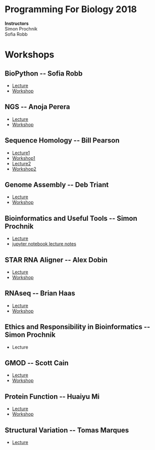 # Programming For Biology 2018

__Instructors__  
Simon Prochnik  
Sofia Robb     

# Workshops

## BioPython  -- Sofia Robb
  - [Lecture](../lectures/biopython.md)
  - [Workshop](../problemsets/biopython_problemset.md)
## NGS -- Anoja Perera
  - [Lecture](NGS/CSHL_Sequencing_AP_2019.pdf) 
  - [Workshop](NGS)
## Sequence Homology -- Bill Pearson
  - [Lecture1](Sequence_homology/cshl_pfb_19a.pdf) 
  - [Workshop1](https://fasta.bioch.virginia.edu/mol_evol/)
  - [Lecture2](Sequence_homology/cshl_pfb_19a.pdf)
  - [Workshop2](https://fasta.bioch.virginia.edu/mol_evol/pfb_python_matrices.html)
## Genome Assembly -- Deb Triant
  - [Lecture](../lectures/tbd.pdf)
  - [Workshop](GenomeAssembly)
## Bioinformatics and Useful Tools -- Simon Prochnik
  - [Lecture](../lectures/tbd)
  - [jupyter notebook lecture notes](lectures/jupyterNotebook.md)
## STAR RNA Aligner -- Alex Dobin
  - [Lecture](STAR_RNA_aligner/tbd)
  - [Workshop](STAR_RNA_aligner)
## RNAseq -- Brian Haas
  - [Lecture](RNAseq/tbd)
  - [Workshop](RNAseq) 
## Ethics and Responsibility in Bioinformatics -- Simon Prochnik
  - Lecture
## GMOD -- Scott Cain
  - [Lecture](GMOD/tbd)
  - [Workshop](GMOD)
## Protein Function -- Huaiyu Mi
  - [Lecture](Protein_Function_Annotation/tdb)
  - [Workshop](Protein_Function_Annotation)
## Structural Variation -- Tomas Marques
  - [Lecture](../lectures/tbd)
